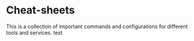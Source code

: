 # Cheat-sheets
This is a collection of important commands and configurations for different tools and services.
test
